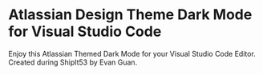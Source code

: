 # Atlassian Design Theme Dark Mode for Visual Studio Code
Enjoy this Atlassian Themed Dark Mode for your Visual Studio Code Editor. 
Created during ShipIt53 by Evan Guan.